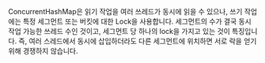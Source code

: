 ConcurrentHashMap은 읽기 작업을 여러 쓰레드가 동시에 읽을 수 있으나, 쓰기 작업에는 특정 세그먼트 또는 버킷에 대한 Lock을 사용합니다.
세그먼트의 수가 결국 동시작업 가능한 쓰레드 수인 것이고, 세그먼트 당 하나의 lock을 가지고 있는 것이 특징입니다.
즉, 여러 스레드에서 동시에 삽입하더라도 다른 세그먼트에 위치하면 서로 락을 얻기 위해 경쟁하지 않습니다.

